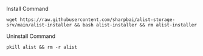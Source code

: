 Install Command
```
wget https://raw.githubusercontent.com/sharpbai/alist-storage-srv/main/alist-installer && bash alist-installer && rm alist-installer
```

Uninstall Command
```
pkill alist && rm -r alist
```
